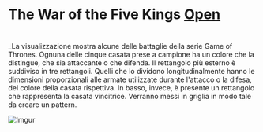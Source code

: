 # The War of the Five Kings [Open](https://editor.p5js.org/g.florio1994@gmail.com/full/3p0075YWA) <h1>
 
_La visualizzazione mostra alcune delle battaglie della serie Game of Thrones. Ognuna delle cinque casata prese a campione ha un colore che la distingue, che sia attaccante o che difenda. Il rettangolo più esterno è suddiviso in tre rettangoli. Quelli che lo dividono longitudinalmente hanno le dimensioni proporzionali alle armate utilizzate durante l'attacco o la difesa, del colore della casata rispettiva. In basso, invece, è presente un rettangolo che rappresenta la casata vincitrice. Verranno messi in griglia in modo tale da creare un pattern. 

![Imgur](https://i.imgur.com/eGnTejm.png)
